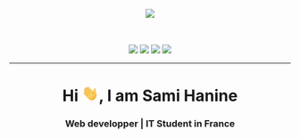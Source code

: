 <p align="center">
  <img src="https://s27389.pcdn.co/wp-content/uploads/2019/08/AdobeStock_244675452.jpeg" height="200"/>
</p>
<br>

 <p align="center">
<img src="https://img.shields.io/badge/Age-19-blue" />
  <img src="https://img.shields.io/badge/Focus-%20Javascript-brightgreen" />
  <img src="https://img.shields.io/badge/Lives-Lyon-success%22" />
  <img src="https://img.shields.io/badge/Languages-English%20%26%20French-brightgreen" />
</p>
<hr>
<h1 align="center">Hi <img src="https://raw.githubusercontent.com/ABSphreak/ABSphreak/master/gifs/Hi.gif" width="30px">, I am Sami Hanine </h1>
<h3 align="center">Web developper | IT Student in France </h3>
